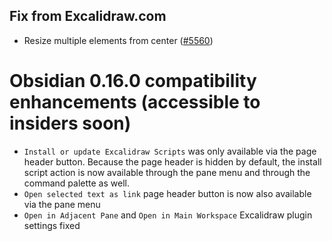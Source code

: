 ## Fix from Excalidraw.com
- Resize multiple elements from center ([#5560](https://github.com/excalidraw/excalidraw/pull/5560))

# Obsidian 0.16.0 compatibility enhancements (accessible to insiders soon)
- `Install or update Excalidraw Scripts` was only available via the page header button. Because the page header is hidden by default, the install script action is now available through the pane menu and through the command palette as well.
- `Open selected text as link` page header button is now also available via the pane menu
- `Open in Adjacent Pane` and `Open in Main Workspace` Excalidraw plugin settings fixed